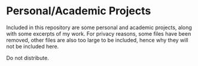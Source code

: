 # Personal/Academic Projects
Included in this repository are some personal and academic projects, along with some excerpts of my work. For privacy reasons, some files have been removed, other files are also too large to be included, hence why they will not be included here.

Do not distribute.
